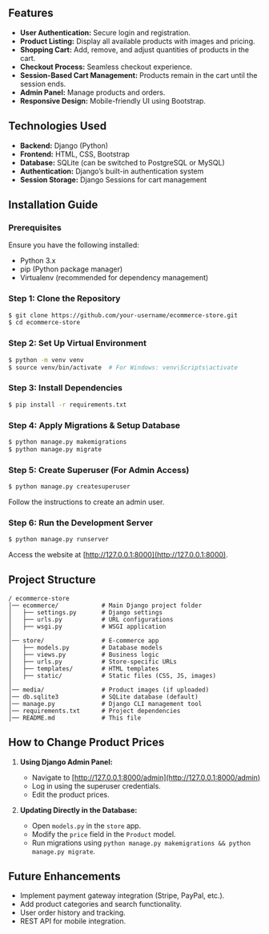 ## Features

- **User Authentication:** Secure login and registration.
- **Product Listing:** Display all available products with images and pricing.
- **Shopping Cart:** Add, remove, and adjust quantities of products in the cart.
- **Checkout Process:** Seamless checkout experience.
- **Session-Based Cart Management:** Products remain in the cart until the session ends.
- **Admin Panel:** Manage products and orders.
- **Responsive Design:** Mobile-friendly UI using Bootstrap.

## Technologies Used

- **Backend:** Django (Python)
- **Frontend:** HTML, CSS, Bootstrap
- **Database:** SQLite (can be switched to PostgreSQL or MySQL)
- **Authentication:** Django’s built-in authentication system
- **Session Storage:** Django Sessions for cart management

## Installation Guide

### Prerequisites
Ensure you have the following installed:
- Python 3.x
- pip (Python package manager)
- Virtualenv (recommended for dependency management)

### Step 1: Clone the Repository
```bash
$ git clone https://github.com/your-username/ecommerce-store.git
$ cd ecommerce-store
```

### Step 2: Set Up Virtual Environment
```bash
$ python -m venv venv
$ source venv/bin/activate  # For Windows: venv\Scripts\activate
```

### Step 3: Install Dependencies
```bash
$ pip install -r requirements.txt
```

### Step 4: Apply Migrations & Setup Database
```bash
$ python manage.py makemigrations
$ python manage.py migrate
```

### Step 5: Create Superuser (For Admin Access)
```bash
$ python manage.py createsuperuser
```
Follow the instructions to create an admin user.

### Step 6: Run the Development Server
```bash
$ python manage.py runserver
```
Access the website at [http://127.0.0.1:8000](http://127.0.0.1:8000).

## Project Structure
```
/ ecommerce-store
│── ecommerce/            # Main Django project folder
│   ├── settings.py       # Django settings
│   ├── urls.py           # URL configurations
│   ├── wsgi.py           # WSGI application
│
│── store/                # E-commerce app
│   ├── models.py         # Database models
│   ├── views.py          # Business logic
│   ├── urls.py           # Store-specific URLs
│   ├── templates/        # HTML templates
│   ├── static/           # Static files (CSS, JS, images)
│
│── media/                # Product images (if uploaded)
│── db.sqlite3            # SQLite database (default)
│── manage.py             # Django CLI management tool
│── requirements.txt      # Project dependencies
│── README.md             # This file
```

## How to Change Product Prices
1. **Using Django Admin Panel:**
   - Navigate to [http://127.0.0.1:8000/admin](http://127.0.0.1:8000/admin)
   - Log in using the superuser credentials.
   - Edit the product prices.

2. **Updating Directly in the Database:**
   - Open `models.py` in the `store` app.
   - Modify the `price` field in the `Product` model.
   - Run migrations using `python manage.py makemigrations && python manage.py migrate`.

## Future Enhancements
- Implement payment gateway integration (Stripe, PayPal, etc.).
- Add product categories and search functionality.
- User order history and tracking.
- REST API for mobile integration.
